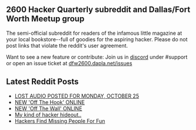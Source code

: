 ## 2600 Hacker Quarterly subreddit and Dallas/Fort Worth Meetup group
The semi-official subreddit for readers of the infamous little magazine at your local bookstore--full of goodies for the aspiring hacker. Please do not post links that violate the reddit's user agreement.

Want to see a new feature or contribute: 
Join us in [discord](https://dfw2600.dapla.net/chat) under #support or open an issue ticket at [dfw2600.dapla.net/issues](https://dfw2600.dapla.net/issues)

## Latest Reddit Posts
<!-- BLOG-POST-LIST:START -->
- [LOST AUDIO POSTED FOR MONDAY, OCTOBER 25](https://2600.com/content/lost-audio-posted-monday-october-25)
- [NEW 'Off The Hook' ONLINE](https://2600.com/hook/20-10-2021)
- [NEW 'Off The Wall' ONLINE](https://2600.com/wall/19-10-2021)
- [My kind of hacker hideout..](https://www.reddit.com/r/2600/comments/q3cpe8/my_kind_of_hacker_hideout/)
- [Hackers Find Missing People For Fun](https://www.reddit.com/r/2600/comments/ps6utj/hackers_find_missing_people_for_fun/)
<!-- BLOG-POST-LIST:END -->
